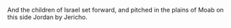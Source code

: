And the children of Israel set forward, and pitched in the plains of Moab on this side Jordan by Jericho.
